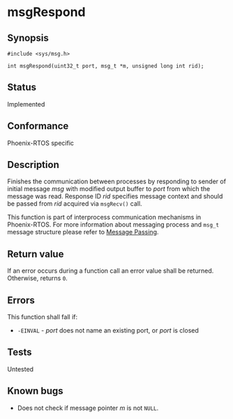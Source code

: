 # msgRespond

## Synopsis

`#include <sys/msg.h>`

`int msgRespond(uint32_t port, msg_t *m, unsigned long int rid);`

## Status

Implemented

## Conformance

Phoenix-RTOS specific

## Description

Finishes the communication between processes by responding to sender of initial message _msg_ with modified output
buffer to _port_ from which the message was read. Response ID _rid_ specifies message context and should be passed from
_rid_ acquired via `msgRecv()` call.

This function is part of interprocess communication mechanisms in Phoenix-RTOS. For more information about messaging
process and `msg_t` message structure please refer to [Message Passing](../../../../kernel/proc/msg.md).

## Return value

If an error occurs during a function call an error value shall be returned. Otherwise, returns `0`.

## Errors

This function shall fall if:

* `-EINVAL` - _port_ does not name an existing port, or _port_ is closed

## Tests

Untested

## Known bugs

* Does not check if message pointer _m_ is not `NULL`.

